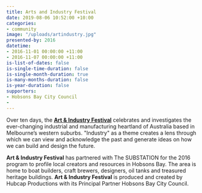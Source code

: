 ```yaml
---
title: Arts and Industry Festival
date: 2019-08-06 10:52:00 +10:00
categories:
- community
image: "/uploads/artindustry.jpg"
presented-by: 2016
datetime:
- 2016-11-01 00:00:00 +11:00
- 2016-11-07 00:00:00 +11:00
is-list-of-dates: false
is-single-time-duration: false
is-single-month-duration: true
is-many-months-duration: false
is-year-duration: false
supporters:
- Hobsons Bay City Council
- 
---
```


Over ten days, the [**Art & Industry Festival**](http://artandindustryfestival.com.au) celebrates and investigates the ever-changing industrial and manufacturing heartland of Australia based in Melbourne’s western suburbs. "Industry" as a theme creates a lens through which we can view and acknowledge the past and generate ideas on how we can build and design the future.

**Art & Industry Festival** has partnered with The SUBSTATION for the 2016 program to profile local creators and resources in Hobsons Bay. The area is home to boat builders, craft brewers, designers, oil tanks and treasured heritage buildings. **Art & Industry Festival** is produced and created by Hubcap Productions with its Principal Partner Hobsons Bay City Council.